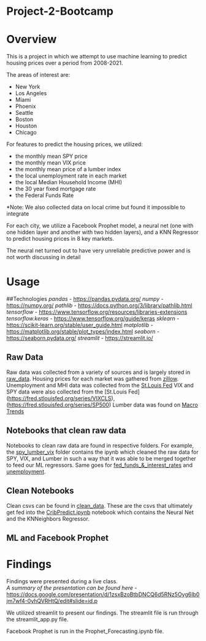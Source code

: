 # Project-2-Bootcamp

# Overview
This is a project in which we attempt to use machine learning to predict housing prices over a period from 2008-2021. 

The areas of interest are:
* New York
* Los Angeles
* Miami
* Phoenix
* Seattle
* Boston
* Houston
* Chicago

For features to predict the housing prices, we utilized:
* the monthly mean SPY price
* the monthly mean VIX price
* the monthly mean price of a lumber index
* the local unemployment rate in each market
* the local Median Household Income (MHI)
* the 30 year fixed mortgage rate
* the Federal Funds Rate

*Note: We also collected data on local crime but found it impossible to integrate



For each city, we utilize a Facebook Prophet model, a neural net (one with one hidden layer and another with two hidden layers), and a KNN Regressor to predict housing prices in 8 key markets.

The neural net turned out to have very unreliable predictive power and is not worth discussing in detail


# Usage

##Technologies
*pandas* - https://pandas.pydata.org/
*numpy* - https://numpy.org/
*pathlib* - https://docs.python.org/3/library/pathlib.html
*tensorflow* - https://www.tensorflow.org/resources/libraries-extensions
*tensorflow.keras* - https://www.tensorflow.org/guide/keras
*sklearn* - https://scikit-learn.org/stable/user_guide.html
*matplotlib* - https://matplotlib.org/stable/plot_types/index.html
*seaborn* - https://seaborn.pydata.org/
*streamlit* - https://streamlit.io/

## Raw Data
Raw data was collected from a variety of sources and is largely stored in [raw_data](https://github.com/moic10x/Project-2/tree/main/raw_data).
Housing prices for each market was gathered from [zillow](https://www.zillow.com/research/data/).
Unemployment and MHI data was collected from the [St.Louis Fed](https://fred.stlouisfed.org)
VIX and SPY data were also collected from the [St.Louis Fed] (https://fred.stlouisfed.org/series/VIXCLS), (https://fred.stlouisfed.org/series/SP500)
Lumber data was found on [Macro Trends](https://www.macrotrends.net/2637/lumber-prices-historical-chart-data)

## Notebooks that clean raw data
Notebooks to clean raw data are found in respective folders. For example, the [spy_lumber_vix](https://github.com/moic10x/Project-2/tree/main/spy_lumber_vix) folder contains the ipynb which cleaned the raw data for SPY, VIX, and Lumber in such a way that it was able to be merged together to feed our ML regressors. Same goes for [fed_funds_&_interest_rates](https://github.com/moic10x/Project-2/tree/main/fed_funds_%26_interest_rates) and [unemployment](https://github.com/moic10x/Project-2/tree/main/unemployment).

## Clean Notebooks
Clean csvs can be found in [clean_data](https://github.com/moic10x/Project-2/tree/main/clean_data). These are the csvs that ultimately get fed into the [CribPredict.ipynb]() notebook which contains the Neural Net and the KNNeighbors Regressor.

## ML and Facebook Prophet

# Findings
Findings were presented during a live class.  
*A summary of the presentation can be found here* - https://docs.google.com/presentation/d/1zsxBzoBtbDNCQ6d5RNz5Oyg6Ib0jm7wf4-0yhQVRHtQ/edit#slide=id.p

We utilized streamlit to present our findings. The streamlit file is run through the streamlit_app.py file. 

Facebook Prophet is run in the Prophet_Forecasting.ipynb file.
